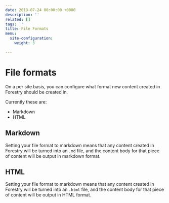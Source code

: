 ```yaml
---
date: 2013-07-24 00:00:00 +0000
description: ''
related: []
tags: ''
title: File Formats
menu:
  site-configuration:
    weight: 3

---
```

# File formats

On a per site basis, you can configure what format new content created in Forestry should be created in.

Currently these are:

* Markdown
* HTML

## Markdown

Setting your file format to markdown means that any content created in Forestry will be turned into an `.md` file, and the content body for that piece of content will be output in markdown format.

## HTML

Setting your file format to markdown means that any content created in Forestry will be turned into an `.html` file, and the content body for that piece of content will be output in HTML format.